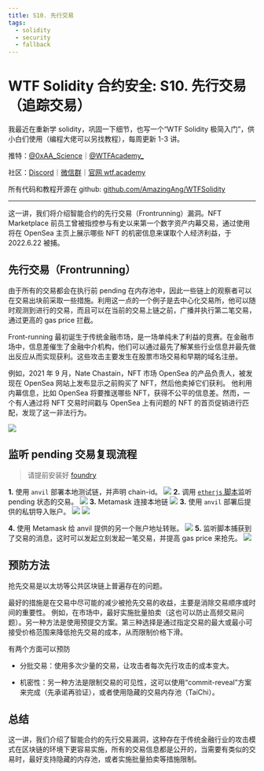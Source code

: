 ```yaml
---
title: S10. 先行交易
tags:
  - solidity
  - security
  - fallback
---
```


# WTF Solidity 合约安全: S10. 先行交易（追踪交易）

我最近在重新学 solidity，巩固一下细节，也写一个“WTF Solidity 极简入门”，供小白们使用（编程大佬可以另找教程），每周更新 1-3 讲。

推特：[@0xAA_Science](https://twitter.com/0xAA_Science)｜[@WTFAcademy\_](https://twitter.com/WTFAcademy_)

社区：[Discord](https://discord.wtf.academy)｜[微信群](https://docs.google.com/forms/d/e/1FAIpQLSe4KGT8Sh6sJ7hedQRuIYirOoZK_85miz3dw7vA1-YjodgJ-A/viewform?usp=sf_link)｜[官网 wtf.academy](https://wtf.academy)

所有代码和教程开源在 github: [github.com/AmazingAng/WTFSolidity](https://github.com/AmazingAng/WTFSolidity)

---

这一讲，我们将介绍智能合约的先行交易（Frontrunning）漏洞。NFT Marketplace 前员工曾被指控参与有史以来第一个数字资产内幕交易，通过使用将在 OpenSea 主页上展示哪些 NFT 的机密信息来谋取个人经济利益，于 2022.6.22 被捕。

## 先行交易（Frontrunning）

由于所有的交易都会在执行前 pending 在内存池中，因此一些链上的观察者可以在交易出块前采取一些措施。利用这一点的一个例子是去中心化交易所，他可以随时观测到进行的交易，而且可以在当前的交易上链之前，广播并执行第二笔交易，通过更高的 gas price 拦截。

Front-running 最初诞生于传统金融市场，是一场单纯未了利益的竞赛。在金融市场中，信息差催生了金融中介机构，他们可以通过最先了解某些行业信息并最先做出反应从而实现获利。这些攻击主要发生在股票市场交易和早期的域名注册。

例如，2021 年 9 月，Nate Chastain，NFT 市场 OpenSea 的产品负责人，被发现在 OpenSea 网站上发布显示之前购买了 NFT，然后他卖掉它们获利。
他利用内幕信息，比如 OpenSea 将要推送哪些 NFT，获得不公平的信息差。然而，一个有人通过将 NFT 交易时间戳与 OpenSea 上有问题的 NFT 的首页促销进行匹配，发现了这一非法行为。

![](./img/S10-1.png)

## 监听 pending 交易复现流程

> 请提前安装好 [foundry](https://book.getfoundry.sh/getting-started/installation)

**1.** 使用 `anvil` 部署本地测试链，并声明 chain-id。
![](./img/S10-2.png)
**2.** 调用 [`etherjs` 脚本](./js/index.js)监听 pending 状态的交易。
![](./img/S10-3.png)
**3.** Metamask 连接本地链
![](./img/S10-4.png)
**3.** 使用 `anvil` 部署后提供的私钥导入账户。
![](./img/S10-5.png)
![](./img/S10-6.png)

**4.** 使用 Metamask 给 anvil 提供的另一个账户地址转账。
![](./img/S10-7.png)
**5.** 监听脚本捕获到了交易的消息，这时可以发起立刻发起一笔交易，并提高 gas price 来抢先。
![](./img/S10-8.png)

## 预防方法

抢先交易是以太坊等公共区块链上普遍存在的问题。

最好的措施是在交易中尽可能的减少被抢先交易的收益，主要是消除交易顺序或时间的重要性。
例如，在市场中，最好实施批量拍卖（这也可以防止高频交易问题）。另一种方法是使用预提交方案。第三种选择是通过指定交易的最大或最小可接受价格范围来降低抢先交易的成本，从而限制价格下滑。

有两个方面可以预防

- 分批交易：使用多次少量的交易，让攻击者每次先行攻击的成本变大。

- 机密性：另一种方法是限制交易的可见性，这可以使用“commit-reveal”方案来完成（先承诺再验证），或者使用隐藏的交易内存池（TaiChi）。

## 总结

这一讲，我们介绍了智能合约的先行交易漏洞，这种存在于传统金融行业的攻击模式在区块链的环境下更容易实施，所有的交易信息都是公开的，当需要有类似的交易时，最好支持隐藏的内存池，或者实施批量拍卖等措施限制。
